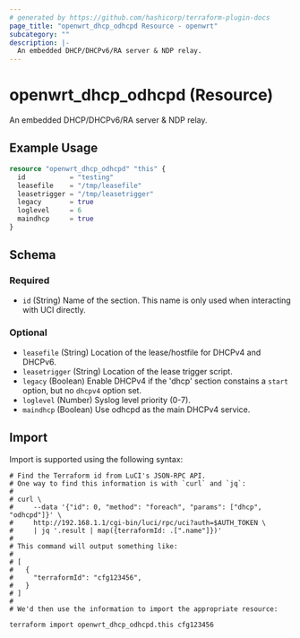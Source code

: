 ```yaml
---
# generated by https://github.com/hashicorp/terraform-plugin-docs
page_title: "openwrt_dhcp_odhcpd Resource - openwrt"
subcategory: ""
description: |-
  An embedded DHCP/DHCPv6/RA server & NDP relay.
---
```


# openwrt_dhcp_odhcpd (Resource)

An embedded DHCP/DHCPv6/RA server & NDP relay.

## Example Usage

```terraform
resource "openwrt_dhcp_odhcpd" "this" {
  id           = "testing"
  leasefile    = "/tmp/leasefile"
  leasetrigger = "/tmp/leasetrigger"
  legacy       = true
  loglevel     = 6
  maindhcp     = true
}
```

<!-- schema generated by tfplugindocs -->
## Schema

### Required

- `id` (String) Name of the section. This name is only used when interacting with UCI directly.

### Optional

- `leasefile` (String) Location of the lease/hostfile for DHCPv4 and DHCPv6.
- `leasetrigger` (String) Location of the lease trigger script.
- `legacy` (Boolean) Enable DHCPv4 if the 'dhcp' section constains a `start` option, but no `dhcpv4` option set.
- `loglevel` (Number) Syslog level priority (0-7).
- `maindhcp` (Boolean) Use odhcpd as the main DHCPv4 service.

## Import

Import is supported using the following syntax:

```shell
# Find the Terraform id from LuCI's JSON-RPC API.
# One way to find this information is with `curl` and `jq`:
#
# curl \
#     --data '{"id": 0, "method": "foreach", "params": ["dhcp", "odhcpd"]}' \
#     http://192.168.1.1/cgi-bin/luci/rpc/uci?auth=$AUTH_TOKEN \
#     | jq '.result | map({terraformId: .[".name"]})'
#
# This command will output something like:
#
# [
#   {
#     "terraformId": "cfg123456",
#   }
# ]
#
# We'd then use the information to import the appropriate resource:

terraform import openwrt_dhcp_odhcpd.this cfg123456
```
